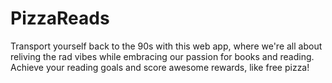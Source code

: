# PizzaReads
Transport yourself back to the 90s with this web app, where we're all about reliving the rad vibes while embracing our passion for books and reading. Achieve your reading goals and score awesome rewards, like free pizza!
